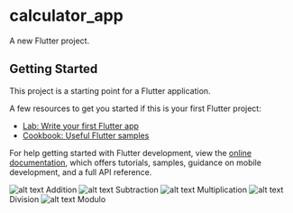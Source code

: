 # calculator_app

A new Flutter project.

## Getting Started

This project is a starting point for a Flutter application.

A few resources to get you started if this is your first Flutter project:

- [Lab: Write your first Flutter app](https://docs.flutter.dev/get-started/codelab)
- [Cookbook: Useful Flutter samples](https://docs.flutter.dev/cookbook)

For help getting started with Flutter development, view the
[online documentation](https://docs.flutter.dev/), which offers tutorials,
samples, guidance on mobile development, and a full API reference.

![alt text](Screenshot_1733895357.png) Addition
![alt text](Screenshot_1733895388.png) Subtraction
![alt text](Screenshot_1733895417.png) Multiplication
![alt text](Screenshot_1733895448.png) Division
![alt text](Screenshot_1733895495.png) Modulo